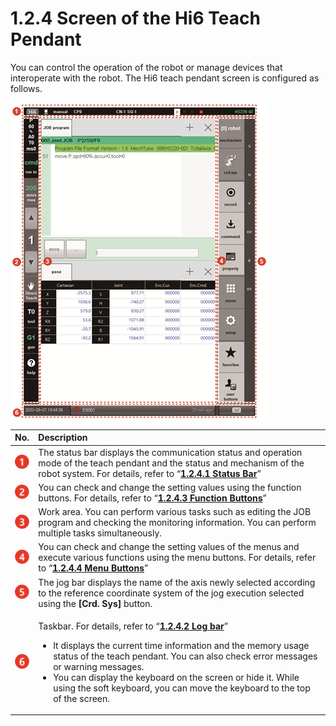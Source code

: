 # 1.2.4 Screen of the Hi6 Teach Pendant

You can control the operation of the robot or manage devices that interoperate with the robot. The Hi6 teach pendant screen is configured as follows.

![Figure 7 Configuration of the Hi6 Teach Pendant](../../../_assets/image%20%28283%29.png)

<table>
  <thead>
    <tr>
      <th style="text-align:left">No.</th>
      <th style="text-align:left">Description</th>
    </tr>
  </thead>
  <tbody>
    <tr>
      <td style="text-align:left">
        <img src="../../../_assets/c1.png" alt/>
      </td>
      <td style="text-align:left">The status bar displays the communication status and operation mode of
        the teach pendant and the status and mechanism of the robot system. For
        details, refer to &#x201C;<a href="status-bar.md"><b>1.2.4.1 Status Bar</b></a>&#x201D;</td>
    </tr>
    <tr>
      <td style="text-align:left">
        <img src="../../../_assets/c2.png" alt/>
      </td>
      <td style="text-align:left">You can check and change the setting values using the function buttons.
        For details, refer to &#x201C;<a href="function-buttons.md"><b>1.2.4.3 Function</b> <b>Buttons</b></a>&#x201D;</td>
    </tr>
    <tr>
      <td style="text-align:left">
        <img src="../../../_assets/c3.png" alt/>
      </td>
      <td style="text-align:left">Work area. You can perform various tasks such as editing the JOB program
        and checking the monitoring information. You can perform multiple tasks
        simultaneously.</td>
    </tr>
    <tr>
      <td style="text-align:left">
        <img src="../../../_assets/c4.png" alt/>
      </td>
      <td style="text-align:left">You can check and change the setting values of the menus and execute various
        functions using the menu buttons. For details, refer to &#x201C;<a href="menu-buttons.md"><b>1.2.4.4 Menu Buttons</b></a>&#x201D;</td>
    </tr>
    <tr>
      <td style="text-align:left">
        <img src="../../../_assets/c5.png" alt/>
      </td>
      <td style="text-align:left">The jog bar displays the name of the axis newly selected according to
        the reference coordinate system of the jog execution selected using the <b>[Crd. Sys]</b> button.</td>
    </tr>
    <tr>
      <td style="text-align:left">
        <img src="../../../_assets/c6.png" alt/>
      </td>
      <td style="text-align:left">
        <p>Taskbar. For details, refer to &#x201C;<a href="log-bar.md"><b>1.2.4.2 Log bar</b></a>&#x201D;</p>
        <ul>
          <li>It displays the current time information and the memory usage status of
            the teach pendant. You can also check error messages or warning messages.</li>
          <li>You can display the keyboard on the screen or hide it. While using the
            soft keyboard, you can move the keyboard to the top of the screen.</li>
        </ul>
      </td>
    </tr>
  </tbody>
</table>

### 

